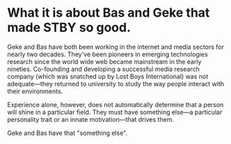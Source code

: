 # What it is about Bas and Geke that made STBY so good.

Geke and Bas have both been working in the internet and media sectors for nearly two decades. They've been pioneers in emerging technologies research since the world wide web became mainstream in the early nineties. Co-founding and developing a successful media research company (which was snatched up by Lost Boys International) was not adequate—they returned to university to study the way people interact with their environments.

Experience alone, however, does not automatically determine that a person will shine in a particular field. They must have something else—a particular personality trait or an innate motivation—that drives them.

Geke and Bas have that "something else".
